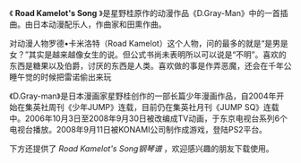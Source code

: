 

《 **Road Kamelot's Song** 》是星野桂原作的动漫作品《D.Gray-Man》中的一首插曲。由日本动漫配乐人，作曲家和田熏作曲。

  

对动漫人物罗德•卡米洛特（Road
Kamelot）这个人物，问的最多的就是“是男是女？”其实是越来越像女生的说。但公式书尚未表明所以可以说是“不明”。喜欢的东西是糖果以及伯爵，讨厌的东西是人类。喜欢做的事是作弄恶魔，还会在千年公睡午觉的时候把雷诺偷出来玩

  

《D.Gray-man》是日本漫画家星野桂创作的一部长篇少年漫画作品，自2004年开始在集英社周刊《少年JUMP》连载，目前仍在集英社月刊《JUMP
SQ》连载中。2006年10月3日至2008年9月30日被改编成TV动画，于东京电视台系列6个电视台播放。2008年9月11日被KONAMI公司制作成游戏，登陆PS2平台。

  

下方还提供了 _Road Kamelot's Song钢琴谱_ ，欢迎感兴趣的朋友下载使用。

